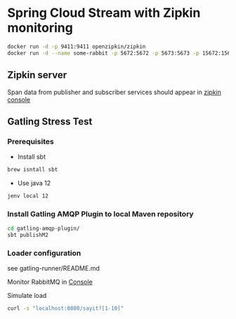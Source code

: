 # Spring Cloud Stream with Zipkin monitoring

```bash
docker run -d -p 9411:9411 openzipkin/zipkin
docker run -d --name some-rabbit -p 5672:5672 -p 5673:5673 -p 15672:15672 rabbitmq:3-management
```

## Zipkin server

Span data from publisher and subscriber services should appear in [zipkin console](http://localhost:9411/zipkin)

## Gatling Stress Test

### Prerequisites

- Install sbt

```bash
brew isntall sbt
```

- Use java 12

```bash
jenv local 12
```

### Install Gatling AMQP Plugin to local Maven repository

```bash
cd gatling-amqp-plugin/
sbt publishM2
```

### Loader configuration

see gatling-runner/README.md

Monitor RabbitMQ in [Console](http://localhost:15672/#/)

Simulate load 
```bash
curl -s "localhost:8080/sayit?[1-10]"
```

